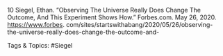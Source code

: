 10  Siegel, Ethan. “Observing The Universe Really Does 
Change The Outcome, And This Experiment Shows 
How.” Forbes.com. May 26, 2020. https://www.forbes.
com/sites/startswithabang/2020/05/26/observing-
the-universe-really-does-change-the-outcome-and-

   Tags & Topics:
   #Siegel